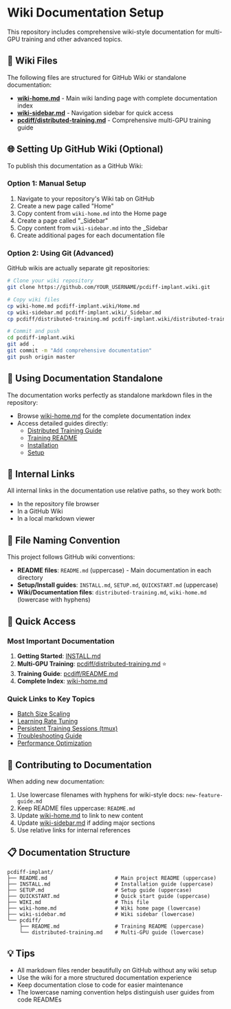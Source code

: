 # Wiki Documentation Setup

This repository includes comprehensive wiki-style documentation for multi-GPU training and other advanced topics.

## 📁 Wiki Files

The following files are structured for GitHub Wiki or standalone documentation:

- **[wiki-home.md](./wiki-home.md)** - Main wiki landing page with complete documentation index
- **[wiki-sidebar.md](./wiki-sidebar.md)** - Navigation sidebar for quick access
- **[pcdiff/distributed-training.md](./pcdiff/distributed-training.md)** - Comprehensive multi-GPU training guide

## 🌐 Setting Up GitHub Wiki (Optional)

To publish this documentation as a GitHub Wiki:

### Option 1: Manual Setup

1. Navigate to your repository's Wiki tab on GitHub
2. Create a new page called "Home"
3. Copy content from `wiki-home.md` into the Home page
4. Create a page called "_Sidebar" 
5. Copy content from `wiki-sidebar.md` into the _Sidebar
6. Create additional pages for each documentation file

### Option 2: Using Git (Advanced)

GitHub wikis are actually separate git repositories:

```bash
# Clone your wiki repository
git clone https://github.com/YOUR_USERNAME/pcdiff-implant.wiki.git

# Copy wiki files
cp wiki-home.md pcdiff-implant.wiki/Home.md
cp wiki-sidebar.md pcdiff-implant.wiki/_Sidebar.md
cp pcdiff/distributed-training.md pcdiff-implant.wiki/distributed-training.md

# Commit and push
cd pcdiff-implant.wiki
git add .
git commit -m "Add comprehensive documentation"
git push origin master
```

## 📖 Using Documentation Standalone

The documentation works perfectly as standalone markdown files in the repository:

- Browse [wiki-home.md](./wiki-home.md) for the complete documentation index
- Access detailed guides directly:
  - [Distributed Training Guide](pcdiff/distributed-training.md)
  - [Training README](pcdiff/README.md)
  - [Installation](INSTALL.md)
  - [Setup](SETUP.md)

## 🔗 Internal Links

All internal links in the documentation use relative paths, so they work both:
- In the repository file browser
- In a GitHub Wiki
- In a local markdown viewer

## 📝 File Naming Convention

This project follows GitHub wiki conventions:

- **README files**: `README.md` (uppercase) - Main documentation in each directory
- **Setup/Install guides**: `INSTALL.md`, `SETUP.md`, `QUICKSTART.md` (uppercase)
- **Wiki/Documentation files**: `distributed-training.md`, `wiki-home.md` (lowercase with hyphens)

## 🎯 Quick Access

### Most Important Documentation

1. **Getting Started**: [INSTALL.md](./INSTALL.md)
2. **Multi-GPU Training**: [pcdiff/distributed-training.md](./pcdiff/distributed-training.md) ⭐
3. **Training Guide**: [pcdiff/README.md](./pcdiff/README.md)
4. **Complete Index**: [wiki-home.md](./wiki-home.md)

### Quick Links to Key Topics

- [Batch Size Scaling](pcdiff/distributed-training.md#understanding-batch-size-distribution)
- [Learning Rate Tuning](pcdiff/distributed-training.md#learning-rate-scaling)
- [Persistent Training Sessions (tmux)](pcdiff/distributed-training.md#5-persistent-training-sessions)
- [Troubleshooting Guide](pcdiff/distributed-training.md#troubleshooting)
- [Performance Optimization](pcdiff/distributed-training.md#performance-expectations)

## 🤝 Contributing to Documentation

When adding new documentation:

1. Use lowercase filenames with hyphens for wiki-style docs: `new-feature-guide.md`
2. Keep README files uppercase: `README.md`
3. Update [wiki-home.md](./wiki-home.md) to link to new content
4. Update [wiki-sidebar.md](./wiki-sidebar.md) if adding major sections
5. Use relative links for internal references

## 📋 Documentation Structure

```
pcdiff-implant/
├── README.md                      # Main project README (uppercase)
├── INSTALL.md                     # Installation guide (uppercase)
├── SETUP.md                       # Setup guide (uppercase)
├── QUICKSTART.md                  # Quick start guide (uppercase)
├── WIKI.md                        # This file
├── wiki-home.md                   # Wiki home page (lowercase)
├── wiki-sidebar.md                # Wiki sidebar (lowercase)
└── pcdiff/
    ├── README.md                  # Training README (uppercase)
    └── distributed-training.md    # Multi-GPU guide (lowercase)
```

## 💡 Tips

- All markdown files render beautifully on GitHub without any wiki setup
- Use the wiki for a more structured documentation experience
- Keep documentation close to code for easier maintenance
- The lowercase naming convention helps distinguish user guides from code READMEs

